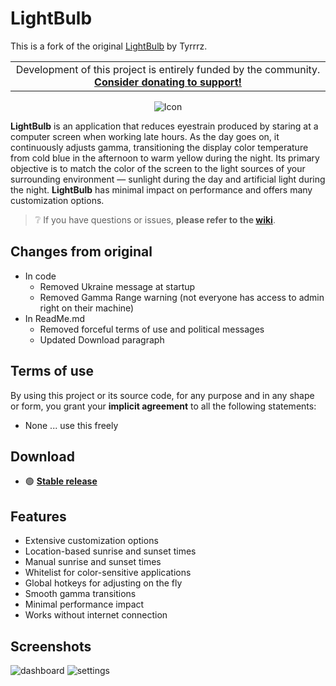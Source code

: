 # LightBulb

This is a fork of the original [LightBulb](https://github.com/Tyrrrz/LightBulb) by Tyrrrz.

<table>
    <tr>
        <td width="99999" align="center">Development of this project is entirely funded by the community. <b><a href="https://tyrrrz.me/donate">Consider donating to support!</a></b></td>
    </tr>
</table>

<p align="center">
    <img src="favicon.png" alt="Icon" />
</p>

**LightBulb** is an application that reduces eyestrain produced by staring at a computer screen when working late hours.
As the day goes on, it continuously adjusts gamma, transitioning the display color temperature from cold blue in the afternoon to warm yellow during the night.
Its primary objective is to match the color of the screen to the light sources of your surrounding environment — sunlight during the day and artificial light during the night.
**LightBulb** has minimal impact on performance and offers many customization options.

> ❔ If you have questions or issues, **please refer to the [wiki](https://github.com/Tyrrrz/LightBulb/wiki)**.

## Changes from original

- In code
  - Removed Ukraine message at startup
  - Removed Gamma Range warning (not everyone has access to admin right on their machine)
- In ReadMe.md
  - Removed forceful terms of use and political messages
  - Updated Download paragraph

## Terms of use

By using this project or its source code, for any purpose and in any shape or form, you grant your **implicit agreement** to all the following statements:

- None ... use this freely

## Download

- 🟢 [**Stable release**](https://github.com/xefiry/LightBulb/releases)

## Features

- Extensive customization options
- Location-based sunrise and sunset times
- Manual sunrise and sunset times
- Whitelist for color-sensitive applications
- Global hotkeys for adjusting on the fly
- Smooth gamma transitions
- Minimal performance impact
- Works without internet connection

## Screenshots

![dashboard](.assets/dashboard.png)
![settings](.assets/settings.png)
